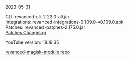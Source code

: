 2023-05-31
  
CLI: revanced-cli-2.22.0-all.jar  
Integrations: revanced-integrations-0.109.0-v0.109.0.apk  
Patches: revanced-patches-2.175.0.jar  
[Patches Changelog](https://github.com/revanced/revanced-patches/releases/tag/v2.175.0)  

YouTube version: 18.19.35  

[revanced-magisk-module repo](https://github.com/j-hc/revanced-magisk-module)
